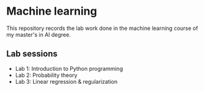 # Machine learning
This repository records the lab work done in the machine learning course of my master's in AI degree.

## Lab sessions
- Lab 1: Introduction to Python programming
- Lab 2: Probability theory
- Lab 3: Linear regression & regularization
